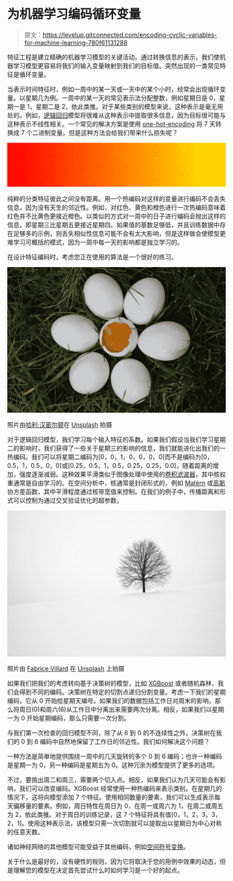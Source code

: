 # 为机器学习编码循环变量

> 原文：<https://levelup.gitconnected.com/encoding-cyclic-variables-for-machine-learning-780f61131288>

特征工程是建立精确的机器学习模型的关键活动。通过转换信息的表示，我们使机器学习模型更容易将我们的输入变量映射到我们的目标值。突然出现的一类常见特征是循环变量。

当表示时间特征时，例如一周中的某一天或一天中的某个小时，经常会出现循环变量。以星期几为例。一周中的某一天的常见表示法分配整数，例如星期日是 0，星期一是 1，星期二是 2，依此类推。对于某些类别的模型来说，这种表示是毫无用处的。例如，[逻辑回归](https://en.wikipedia.org/wiki/Logistic_regression)模型将很难从这种表示中提取很多信息，因为目标很可能与这种表示不线性相关。一个常见的解决方案是使用 [one-hot-encoding](https://en.wikipedia.org/wiki/One-hot) 将 7 天转换成 7 个二进制变量。但是这种方法会给我们带来什么损失呢？

![](img/d2c511c88c777f5e317dc09ea35fae49.png)

纯粹的分类特征彼此之间没有距离。用一个热编码对这样的变量进行编码不会丢失信息，因为没有天生的邻近性。例如，对红色、黄色和橙色进行一次热编码意味着红色并不比黄色更接近橙色。以类似的方式对一周中的日子进行编码会抛出这样的信息，即星期三比星期五更接近星期四。如果值的基数足够低，并且训练数据中存在足够多的示例，则丢失相似性信息可能不会有太大影响，但是这样做会使模型更难学习可概括的模式，因为一周中每一天的影响都是独立学习的。

在设计特征编码时，考虑您正在使用的算法是一个很好的练习。

![](img/b54cb9083a7b9fb0830d66a77a1ad909.png)

照片由[哈利·汉密尔顿](https://unsplash.com/@haleywayphotography?utm_source=medium&utm_medium=referral)在 [Unsplash](https://unsplash.com?utm_source=medium&utm_medium=referral) 拍摄

对于逻辑回归模型，我们学习每个输入特征的系数。如果我们假设当我们学习星期二的影响时，我们获得了一些关于星期三的影响的信息，我们就能进化出我们的一热编码。我们可以将星期二编码为[0，0，1，0，0，0，0]而不是编码为[0，0.5，1，0.5，0，0]或[0.25，0.5，1，0.5，0.25，0.25，0.0]，随着距离的增加，强度逐渐减弱。这种效果平滑类似于图像处理中使用的[卷积滤波器](https://adeshpande3.github.io/A-Beginner%27s-Guide-To-Understanding-Convolutional-Neural-Networks/)，其中核权重通常是自由学习的。在空间分析中，核通常是封闭形式的，例如 [Matérn](https://en.wikipedia.org/wiki/Mat%C3%A9rn_covariance_function) 或[高斯](https://en.wikipedia.org/wiki/Gaussian_process)协方差函数，其中平滑程度通过核带宽值来控制。在我们的例子中，传播距离和形式可以控制为通过交叉验证优化的超参数。

![](img/d381f5dd0c7aeaccfbf01eebe0a2df47.png)

照片由 [Fabrice Villard](https://unsplash.com/@fabulu75?utm_source=medium&utm_medium=referral) 在 [Unsplash](https://unsplash.com?utm_source=medium&utm_medium=referral) 上拍摄

如果我们把我们的考虑转向基于决策树的模型，比如 [XGBoost](https://xgboost.readthedocs.io/en/latest/) 或者随机森林，我们会得到不同的编码。决策树在特定的切割点递归分割变量。考虑一下我们的星期编码，它从 0 开始给星期天编号。如果我们的数据包括工作日对周末的影响，那么将周日(0)和周六(6)从工作日中分离出来需要两次分离。相反，如果我们以星期一为 0 开始星期编码，那么只需要一次分割。

与我们第一次检查的回归模型不同，除了从 6 到 0 的不连续性之外，决策树在我们的 0 到 6 编码中自然地保留了工作日的邻近性。我们如何解决这个问题？

一种方法是简单地提供围绕一周中的几天旋转的多个 0 到 6 编码；也许一种编码是星期一为 0，另一种编码是星期五为 0。这种冗余为模型提供了更多的选项。

不过，要挑出周二和周三，需要两个切入点。相反，如果我们认为几天可能会有影响，我们可以改变编码。XGBoost 经常使用一种热编码来表示类别。在星期几的情况下，这将向模型添加 7 个特征。使用相同数量的要素，我们可以生成表示每天偏移量的要素。例如，周日特性在周日为 0，在周一或周六为 1，在周二或周五为 2，依此类推。对于周日的训练记录，这 7 个特征将具有值[0，1，2，3，3，2，1]。使用这种表示法，该模型只需一次切割就可以提取出以星期日为中心对称的任意天数。

诸如神经网络的其他模型可能受益于其他编码，例如[空间符号变换](https://medium.com/life-at-hopper/ai-in-travel-part-2-representing-cyclic-and-geographic-features-4ada33dd0b22)。

关于什么是最好的，没有硬性的规则，因为它将取决于您的用例中效果的动态，但是理解您的模型在决定首先尝试什么时如何学习是一个好的起点。